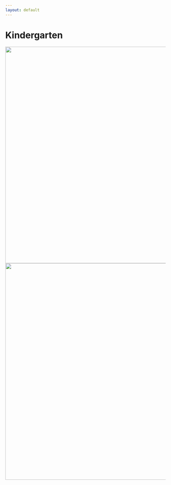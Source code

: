 ```yaml
---
layout: default
---
```


# Kindergarten
<a href="https://cloud.githubusercontent.com/assets/11180395/15834929/9e730188-2be2-11e6-9d58-ad3231ad7e93.jpg">
  <img width="680" src="https://cloud.githubusercontent.com/assets/11180395/15834929/9e730188-2be2-11e6-9d58-ad3231ad7e93.jpg"/>
<a href="https://cloud.githubusercontent.com/assets/11180395/15834988/dc12ec10-2be2-11e6-96b9-df22484c7b2b.jpg">
  <img width="680" src="https://cloud.githubusercontent.com/assets/11180395/15834988/dc12ec10-2be2-11e6-96b9-df22484c7b2b.jpg"/>
